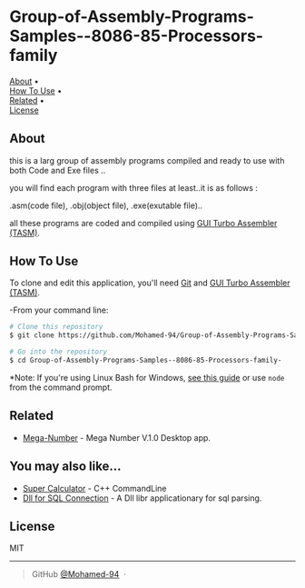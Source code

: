 # Group-of-Assembly-Programs-Samples--8086-85-Processors-family


<h4 align="center">
  
</h4>

<div >
  <a href="#About">About</a> •
  <br>
  <a href="#how-to-use">How To Use</a> •
  <br>
  <a href="#related">Related</a> •
  <br>
  <a href="#license">License</a>
  <br>
</>

<div >

  
</div>

## About

this is a larg group of assembly programs compiled and ready to use with both Code and Exe files ..

you will find each program with three files at least..it is as follows :

.asm(code file), .obj(object file), .exe(exutable file)..


all these programs are coded and compiled using [GUI Turbo Assembler (TASM)](https://sourceforge.net/projects/guitasm8086/).


## How To Use

To clone and edit this application, you'll need [Git](https://git-scm.com) and [GUI Turbo Assembler (TASM)](https://sourceforge.net/projects/guitasm8086/).


-From your command line:

```bash
# Clone this repository
$ git clone https://github.com/Mohamed-94/Group-of-Assembly-Programs-Samples--8086-85-Processors-family-

# Go into the repository
$ cd Group-of-Assembly-Programs-Samples--8086-85-Processors-family-

```

*Note: If you're using Linux Bash for Windows, [see this guide](https://www.howtogeek.com/261575/how-to-run-graphical-linux-desktop-applications-from-windows-10s-bash-shell/) or use `node` from the command prompt.



## Related

- [Mega-Number](https://github.com/Mohamed-94/Mega-Number) - Mega Number V.1.0 Desktop app.
 

## You may also like...

- [Super Calculator](https://github.com/Mohamed-94/Super-Calculator_Cpp_CommandLine) - C++ CommandLine
- [Dll for SQL Connection](https://github.com/Mohamed-94/DLL-for-SQL-Connection) - A Dll libr applicationary for sql parsing.

## License

MIT

---

> GitHub [@Mohamed-94](https://github.com/Mohamed-94) &nbsp;&middot;&nbsp;



